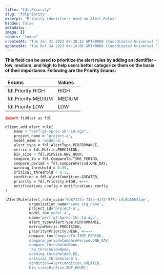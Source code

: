 ```yaml
---
title: "fdl.Priority"
slug: "fdlpriority"
excerpt: "Priority identifiers used on Alert Rules"
hidden: false
metadata: 
image: []
robots: "index"
createdAt: "Tue Jan 31 2023 07:30:12 GMT+0000 (Coordinated Universal Time)"
updatedAt: "Tue Oct 24 2023 04:14:06 GMT+0000 (Coordinated Universal Time)"
---
```

**This field can be used to prioritize the alert rules by adding an identifier - low, medium, and high to help users better categorize them on the basis of their importance. Following are the Priority Enums:**

| Enums               | Values |
| :------------------ | :----- |
| fdl.Priority.HIGH   | HIGH   |
| fdl.Priority.MEDIUM | MEDIUM |
| fdl.Priority.LOW    | LOW    |



```coffeescript Usage
import fiddler as fdl

client.add_alert_rule(
    name = "perf-gt-5prec-1hr-1d-ago",
    project_name = 'project-a',
    model_name = 'model-a',
    alert_type = fdl.AlertType.PERFORMANCE, 
    metric = fdl.Metric.PRECISION,
    bin_size = fdl.BinSize.ONE_HOUR, 
    compare_to = fdl.CompareTo.TIME_PERIOD,
    compare_period = fdl.ComparePeriod.ONE_DAY,
    warning_threshold = 0.05,
    critical_threshold = 0.1,
    condition = fdl.AlertCondition.GREATER,
    priority = fdl.Priority.HIGH, <---
    notifications_config = notifications_config
)
```
```coffeescript Outputs
[AlertRule(alert_rule_uuid='9b8711fa-735e-4a72-977c-c4c8b16543ae',
           organization_name='some_org_name',
           project_id='project-a',
           model_id='model-a',
           name='perf-gt-5prec-1hr-1d-ago',
           alert_type=AlertType.PERFORMANCE, 
           metric=Metric.PRECISION,
           priority=Priority.HIGH, <----
           compare_to='CompareTo.TIME_PERIOD,
           compare_period=ComparePeriod.ONE_DAY,
           compare_threshold=None,
           raw_threshold=None,
           warning_threshold=0.05,
           critical_threshold=0.1,
           condition=AlertCondition.GREATER,
           bin_size=BinSize.ONE_HOUR)]
```